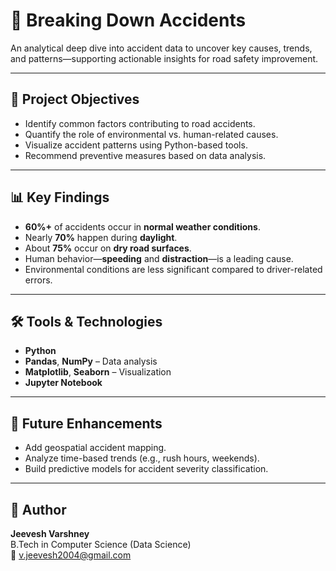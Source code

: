 # 🚗 Breaking Down Accidents

An analytical deep dive into accident data to uncover key causes, trends, and patterns—supporting actionable insights for road safety improvement.

---

## 📌 Project Objectives

- Identify common factors contributing to road accidents.
- Quantify the role of environmental vs. human-related causes.
- Visualize accident patterns using Python-based tools.
- Recommend preventive measures based on data analysis.

---

## 📊 Key Findings

- **60%+** of accidents occur in **normal weather conditions**.
- Nearly **70%** happen during **daylight**.
- About **75%** occur on **dry road surfaces**.
- Human behavior—**speeding** and **distraction**—is a leading cause.
- Environmental conditions are less significant compared to driver-related errors.

---

## 🛠️ Tools & Technologies

- **Python**
- **Pandas**, **NumPy** – Data analysis
- **Matplotlib**, **Seaborn** – Visualization
- **Jupyter Notebook**

---

## 🚀 Future Enhancements

- Add geospatial accident mapping.
- Analyze time-based trends (e.g., rush hours, weekends).
- Build predictive models for accident severity classification.

---

## 👤 Author

**Jeevesh Varshney**  
B.Tech in Computer Science (Data Science)  
📧 v.jeevesh2004@gmail.com  
